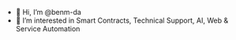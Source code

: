 - 👋 Hi, I’m @benm-da
- 👀 I’m interested in Smart Contracts, Technical Support, AI, Web & Service Automation

<!---
benm-da/benm-da is a ✨ special ✨ repository because its `README.md` (this file) appears on your GitHub profile.
You can click the Preview link to take a look at your changes.
--->
